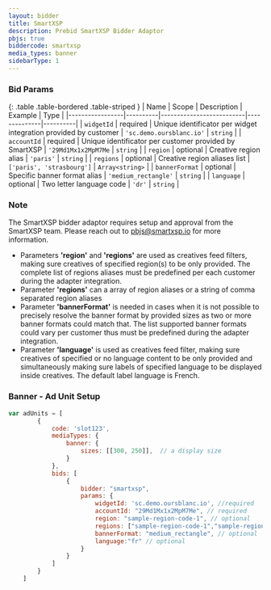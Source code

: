 ```yaml
---
layout: bidder
title: SmartXSP
description: Prebid SmartXSP Bidder Adaptor
pbjs: true
biddercode: smartxsp
media_types: banner
sidebarType: 1
---
```


### Bid Params

{: .table .table-bordered .table-striped }
| Name            | Scope    | Description              | Example      | Type     |
|-----------------|----------|--------------------------|--------------|----------|
| `widgetId`   | required | Unique identificator per widget integration provided by customer | `'sc.demo.oursblanc.io'` | `string` |
| `accountId`   | required | Unique identificator per customer provided by SmartXSP | `'29Md1Mx1x2MpM7Me` | `string` |
| `region`    | optional | Creative region alias   | `'paris'` | `string` |
| `regions`    | optional | Creative region aliases list   | `['paris', 'strasbourg']` | `Array<string>` |
| `bannerFormat`    | optional | Specific banner format alias  | `'medium_rectangle'` | `string` |
| `language`    | optional | Two letter language code | `'dr'` | `string` |

### Note

The SmartXSP bidder adaptor requires setup and approval from the SmartXSP team. Please reach out to [pbjs@smartxsp.io](mailto:pbjs@smartxsp.io) for more information.

* Parameters **'region'** and **'regions'** are used as creatives feed filters, making sure creatives of specified region(s) to be only provided. The complete list of regions aliases must be predefined per each customer during the adapter integration.
* Parameter **'regions'** can a array of region aliases or a string of comma separated region aliases
* Parameter **'bannerFormat'** is needed in cases when it is not possible to precisely resolve the banner format by provided sizes as two or more banner formats could match that. The list supported banner formats could vary per customer thus must be predefined during the adapter integration.
* Parameter **'language'** is used as creatives feed filter, making sure creatives of specified or no language content to be only provided and simultaneously making sure labels of specified language to be displayed inside creatives. The default label language is French.     

### Banner - Ad Unit Setup
```javascript
var adUnits = [
        {
            code: 'slot123',
            mediaTypes: {
                banner: {
                    sizes: [[300, 250]],  // a display size
                }
            },
            bids: [
                {
                    bidder: "smartxsp",
                    params: {
                        widgetId: 'sc.demo.oursblanc.io', //required
                        accountId: "29Md1Mx1x2MpM7Me", // required
			            region: "sample-region-code-1", // optional
                        regions: ["sample-region-code-1","sample-region-code-2"], // optional 
                        bannerFormat: "medium_rectangle", // optional 
                        language:"fr" // optional 
                    }
                }
            ]
        }
    ]
``` 
